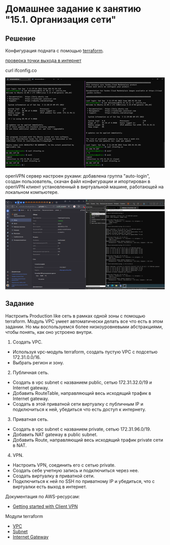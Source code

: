 # Домашнее задание к занятию "15.1. Организация сети"

## Решение

Конфигурация подната с помощью [terraform](./yc-tf/main.tf).

[проверка точки выхода в интернет](https://cloud.yandex.ru/docs/tutorials/routing/nat-instance)

curl ifconfig.co

![Проверка работоспособновти NAT-instance](./curl_ifconfig.co.png)

openVPN сервер настроен руками: добавлена группа "auto-login", создан пользователь, скачан файл конфигурации и ипортирован в openVPN клиент установленный в  виртуальной машине, работающей на локальном компьютере.

![скриншот](./15.1.png)



## Задание

Настроить Production like сеть в рамках одной зоны с помощью terraform. Модуль VPC умеет автоматически делать все что есть в этом задании. Но мы воспользуемся более низкоуровневыми абстракциями, чтобы понять, как оно устроено внутри.

1. Создать VPC.

- Используя vpc-модуль terraform, создать пустую VPC с подсетью 172.31.0.0/16.
- Выбрать регион и зону.

2. Публичная сеть.

- Создать в vpc subnet с названием public, сетью 172.31.32.0/19 и Internet gateway.
- Добавить RouteTable, направляющий весь исходящий трафик в Internet gateway.
- Создать в этой приватной сети виртуалку с публичным IP и подключиться к ней, убедиться что есть доступ к интернету.

3. Приватная сеть.

- Создать в vpc subnet с названием private, сетью 172.31.96.0/19.
- Добавить NAT gateway в public subnet.
- Добавить Route, направляющий весь исходящий трафик private сети в NAT.

4. VPN.

- Настроить VPN, соединить его с сетью private.
- Создать себе учетную запись и подключиться через нее.
- Создать виртуалку в приватной сети.
- Подключиться к ней по SSH по приватному IP и убедиться, что с виртуалки есть выход в интернет.

Документация по AWS-ресурсам:

- [Getting started with Client VPN](https://docs.aws.amazon.com/vpn/latest/clientvpn-admin/cvpn-getting-started.html)

Модули terraform

- [VPC](https://registry.terraform.io/providers/hashicorp/aws/latest/docs/resources/vpc)
- [Subnet](https://registry.terraform.io/providers/hashicorp/aws/latest/docs/resources/subnet)
- [Internet Gateway](https://registry.terraform.io/providers/hashicorp/aws/latest/docs/resources/internet_gateway)
